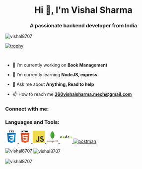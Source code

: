 <h1 align="center">Hi 👋, I'm Vishal Sharma</h1>
<h3 align="center">A passionate backend developer from India</h3>

<p align="left"> <img src="https://komarev.com/ghpvc/?username=vishal8707&label=Profile%20views&color=0e75b6&style=flat" alt="vishal8707" /> </p>

[![trophy](https://github-profile-trophy.vercel.app/?username=vishal8707&theme=juicyfresh)](https://github.com/vishal8707/github-profile-trophy)

<!-- <p align="left"> <a href="https://github.com/ryo-ma/github-profile-trophy"><img src="https://github-profile-trophy.vercel.app/?username=vishal8707" alt="vishal8707" /></a> </p> -->

<p align="left"> <a href="https://twitter.com/" target="blank"><img src="https://img.shields.io/twitter/follow/?logo=twitter&style=for-the-badge" alt="" /></a> </p>

- 🔭 I’m currently working on **Book Management**

- 🌱 I’m currently learning **NodeJS, express**

- 💬 Ask me about **Anything, Read to help**

- 📫 How to reach me **360vishalsharma.mech@gmail.com**

<h3 align="left">Connect with me:</h3>
<p align="left">
</p>

<h3 align="left">Languages and Tools:</h3>
<p align="left"> <a href="https://www.w3schools.com/css/" target="_blank" rel="noreferrer"> <img src="https://raw.githubusercontent.com/devicons/devicon/master/icons/css3/css3-original-wordmark.svg" alt="css3" width="40" height="40"/> </a> <a href="https://www.w3.org/html/" target="_blank" rel="noreferrer"> <img src="https://raw.githubusercontent.com/devicons/devicon/master/icons/html5/html5-original-wordmark.svg" alt="html5" width="40" height="40"/> </a> <a href="https://developer.mozilla.org/en-US/docs/Web/JavaScript" target="_blank" rel="noreferrer"> <img src="https://raw.githubusercontent.com/devicons/devicon/master/icons/javascript/javascript-original.svg" alt="javascript" width="40" height="40"/> </a> <a href="https://www.mongodb.com/" target="_blank" rel="noreferrer"> <img src="https://raw.githubusercontent.com/devicons/devicon/master/icons/mongodb/mongodb-original-wordmark.svg" alt="mongodb" width="40" height="40"/> </a> <a href="https://nodejs.org" target="_blank" rel="noreferrer"> <img src="https://raw.githubusercontent.com/devicons/devicon/master/icons/nodejs/nodejs-original-wordmark.svg" alt="nodejs" width="40" height="40"/> </a> <a href="https://postman.com" target="_blank" rel="noreferrer"> <img src="https://www.vectorlogo.zone/logos/getpostman/getpostman-icon.svg" alt="postman" width="40" height="40"/> </a> </p>

<p><img align="left" src="https://github-readme-stats.vercel.app/api/top-langs?username=vishal8707&show_icons=true&locale=en&layout=compact" alt="vishal8707" /></p>

<p>&nbsp;<img align="center" src="https://github-readme-stats.vercel.app/api?username=vishal8707&show_icons=true&locale=en" alt="vishal8707" /></p>

<p><img align="center" src="https://github-readme-streak-stats.herokuapp.com/?user=vishal8707&" alt="vishal8707" /></p>

